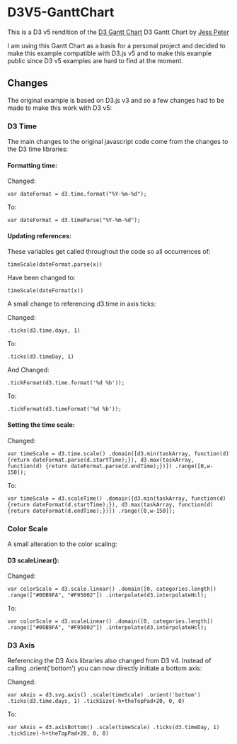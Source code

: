 # D3V5-GanttChart

This is a D3 v5 rendition of the [D3 Gantt Chart](https://codepen.io/jey/pen/jmClJ) D3 Gantt Chart by [Jess Peter](https://codepen.io/jey/)

I am using this Gantt Chart as a basis for a personal project and decided to make this example compatible with D3.js v5 and to make this example public since D3 v5 examples are hard to find at the moment.

## Changes

The original example is based on D3.js v3 and so a few changes had to be made to make this work with D3 v5:

### D3 Time

The main changes to the original javascript code come from the changes to the D3 time libraries:

#### Formatting time:

Changed:

`var dateFormat = d3.time.format("%Y-%m-%d");`

To:

`var dateFormat = d3.timeParse("%Y-%m-%d");`

#### Updating references:

These variables get called throughout the code so all occurrences of:

`timeScale(dateFormat.parse(x))`

Have been changed to:

`timeScale(dateFormat(x))`

A small change to referencing d3.time in axis ticks:

Changed:

`.ticks(d3.time.days, 1)`

To:

`.ticks(d3.timeDay, 1)`

And Changed:

`.tickFormat(d3.time.format('%d %b'));`

To:

`.tickFormat(d3.timeFormat('%d %b'));`


#### Setting the time scale:

Changed:

`var timeScale = d3.time.scale()
        .domain([d3.min(taskArray, function(d) {return dateFormat.parse(d.startTime);}),
                 d3.max(taskArray, function(d) {return dateFormat.parse(d.endTime);})])
        .range([0,w-150]);`
        
To:

`var timeScale = d3.scaleTime()
        .domain([d3.min(taskArray, function(d) {return dateFormat(d.startTime);}),
                 d3.max(taskArray, function(d) {return dateFormat(d.endTime);})])
        .range([0,w-150]);`

### Color Scale

A small alteration to the color scaling:

#### D3 scaleLinear():

Changed:

`var colorScale = d3.scale.linear()
    .domain([0, categories.length])
    .range(["#00B9FA", "#F95002"])
    .interpolate(d3.interpolateHcl);`
    
To:

`var colorScale = d3.scaleLinear()
    .domain([0, categories.length])
    .range(["#00B9FA", "#F95002"])
    .interpolate(d3.interpolateHcl);`
    
### D3 Axis

Referencing the D3 Axis libraries also changed from D3 v4. Instead of calling .orient('bottom') you can now directly initiate a bottom axis:

Changed:

`var xAxis = d3.svg.axis()
    .scale(timeScale)
    .orient('bottom')
    .ticks(d3.time.days, 1)
    .tickSize(-h+theTopPad+20, 0, 0)`
    
To:

`var xAxis = d3.axisBottom()
    .scale(timeScale)
    .ticks(d3.timeDay, 1)
    .tickSize(-h+theTopPad+20, 0, 0)`
